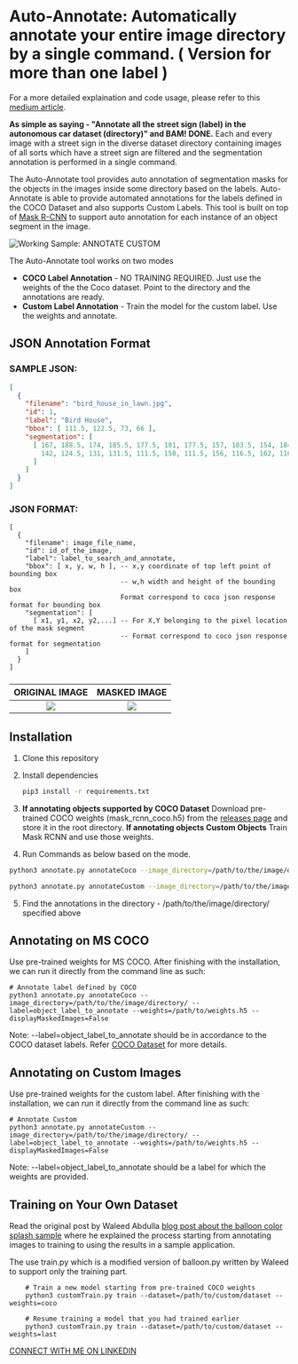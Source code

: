 # Auto-Annotate: Automatically annotate your entire image directory by a single command. ( Version for more than one label ) 

For a more detailed explaination and code usage, please refer to this [medium article](https://medium.com/analytics-vidhya/automated-image-annotation-using-auto-annotate-tool-f8fff8ea4900).

**As simple as saying - "Annotate all the street sign (label) in the autonomous car dataset (directory)" and BAM! DONE.**
Each and every image with a street sign in the diverse dataset directory containing images of all sorts which have a street sign are filtered and the segmentation annotation is performed in a single command.

The Auto-Annotate tool provides auto annotation of segmentation masks for the objects in the images inside some directory based on the labels. Auto-Annotate is able to provide automated annotations for the labels defined in the COCO Dataset and also supports Custom Labels. This tool is built on top of [Mask R-CNN](https://github.com/matterport/Mask_RCNN) to support auto annotation for each instance of an object segment in the image. 

![Working Sample: ANNOTATE CUSTOM](asset/AutoAnnotate-Working_LowRes.png)

The Auto-Annotate tool works on two modes
* **COCO Label Annotation** - NO TRAINING REQUIRED. Just use the weights of the the Coco dataset. Point to the directory and the annotations are ready.
* **Custom Label Annotation** - Train the model for the custom label. Use the weights and annotate.


## JSON Annotation Format

### SAMPLE JSON: 

```json
[
  {
    "filename": "bird_house_in_lawn.jpg",
    "id": 1,
    "label": "Bird House",
    "bbox": [ 111.5, 122.5, 73, 66 ],
    "segmentation": [
      [ 167, 188.5, 174, 185.5, 177.5, 181, 177.5, 157, 183.5, 154, 184.5, 149, 159, 124.5, 150, 122.5, 
        142, 124.5, 131, 131.5, 111.5, 150, 111.5, 156, 116.5, 162, 116.5, 184, 121, 188.5, 167, 188.5
      ]
    ]
  }
]
```

### JSON FORMAT:
```
[
  {
    "filename": image_file_name,
    "id": id_of_the_image,
    "label": label_to_search_and_annotate,
    "bbox": [ x, y, w, h ], -- x,y coordinate of top left point of bounding box
                            -- w,h width and height of the bounding box
                            Format correspond to coco json response format for bounding box
    "segmentation": [
      [ x1, y1, x2, y2,...] -- For X,Y belonging to the pixel location of the mask segment
                            -- Format correspond to coco json response format for segmentation
    ]
  }
]
```

###
ORIGINAL IMAGE             |  MASKED IMAGE
:-------------------------:|:-------------------------:
![](asset/bird_house_in_lawn.jpg)  |  ![](asset/bird_house_in_lawn_masked.jpg)


## Installation
1. Clone this repository

2. Install dependencies
   ```bash
   pip3 install -r requirements.txt
   ```

3. **If annotating objects supported by COCO Dataset** 
  Download pre-trained COCO weights (mask_rcnn_coco.h5) from the [releases page](https://github.com/matterport/Mask_RCNN/releases) and store it in the root directory.
  **If annotating objects Custom Objects** 
  Train Mask RCNN and use those weights.

4. Run Commands as below based on the mode.
  ```bash
  python3 annotate.py annotateCoco --image_directory=/path/to/the/image/directory/ --label=object_label_to_annotate --weights=/path/to/weights.h5 --displayMaskedImages=False
  ```
  ```bash
  python3 annotate.py annotateCustom --image_directory=/path/to/the/image/directory/ --label=object_label_to_annotate --weights=/path/to/weights.h5 --displayMaskedImages=False
  ```

5. Find the annotations in the directory - /path/to/the/image/directory/ specified above


## Annotating on MS COCO
Use pre-trained weights for MS COCO. After finishing with the installation, we
can run it directly from the command line as such:

```
# Annotate label defined by COCO
python3 annotate.py annotateCoco --image_directory=/path/to/the/image/directory/ --label=object_label_to_annotate --weights=/path/to/weights.h5 --displayMaskedImages=False
```
Note: --label=object_label_to_annotate should be in accordance to the COCO dataset labels.
Refer [COCO Dataset](https://cocodataset.org/) for more details.

## Annotating on Custom Images
Use pre-trained weights for the custom label. After finishing with the installation, we
can run it directly from the command line as such:

```
# Annotate Custom
python3 annotate.py annotateCustom --image_directory=/path/to/the/image/directory/ --label=object_label_to_annotate --weights=/path/to/weights.h5 --displayMaskedImages=False
```
Note: --label=object_label_to_annotate should be a label for which the weights are provided.


## Training on Your Own Dataset

Read the original post by Waleed Abdulla [blog post about the balloon color splash sample](https://engineering.matterport.com/splash-of-color-instance-segmentation-with-mask-r-cnn-and-tensorflow-7c761e238b46) where he explained the process starting from annotating images to training to using the results in a sample application.

The use train.py which is a modified version of balloon.py written by Waleed to support only the training part.
```
    # Train a new model starting from pre-trained COCO weights
    python3 customTrain.py train --dataset=/path/to/custom/dataset --weights=coco

    # Resume training a model that you had trained earlier
    python3 customTrain.py train --dataset=/path/to/custom/dataset --weights=last
```

[CONNECT WITH ME ON LINKEDIN](https://www.linkedin.com/in/mdhmz1/)
